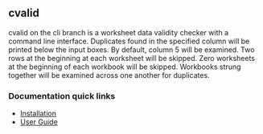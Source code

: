 cvalid
------------
cvalid on the cli branch is a worksheet data validity checker with a command line interface. Duplicates found in the specified column will be printed below the input boxes. By default, column 5 will be examined. Two rows at the beginning at each worksheet will be skipped. Zero worksheets at the beginning of each workbook will be skipped. Workbooks strung together will be examined across one another for duplicates. 

### Documentation quick links
* [Installation](INSTALLATION.md)
* [User Guide](GUIDE.md)
